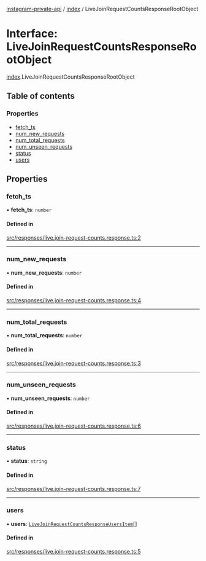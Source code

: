 [instagram-private-api](../../README.md) / [index](../../modules/index.md) / LiveJoinRequestCountsResponseRootObject

# Interface: LiveJoinRequestCountsResponseRootObject

[index](../../modules/index.md).LiveJoinRequestCountsResponseRootObject

## Table of contents

### Properties

- [fetch\_ts](LiveJoinRequestCountsResponseRootObject.md#fetch_ts)
- [num\_new\_requests](LiveJoinRequestCountsResponseRootObject.md#num_new_requests)
- [num\_total\_requests](LiveJoinRequestCountsResponseRootObject.md#num_total_requests)
- [num\_unseen\_requests](LiveJoinRequestCountsResponseRootObject.md#num_unseen_requests)
- [status](LiveJoinRequestCountsResponseRootObject.md#status)
- [users](LiveJoinRequestCountsResponseRootObject.md#users)

## Properties

### fetch\_ts

• **fetch\_ts**: `number`

#### Defined in

[src/responses/live.join-request-counts.response.ts:2](https://github.com/Nerixyz/instagram-private-api/blob/0e0721c/src/responses/live.join-request-counts.response.ts#L2)

___

### num\_new\_requests

• **num\_new\_requests**: `number`

#### Defined in

[src/responses/live.join-request-counts.response.ts:4](https://github.com/Nerixyz/instagram-private-api/blob/0e0721c/src/responses/live.join-request-counts.response.ts#L4)

___

### num\_total\_requests

• **num\_total\_requests**: `number`

#### Defined in

[src/responses/live.join-request-counts.response.ts:3](https://github.com/Nerixyz/instagram-private-api/blob/0e0721c/src/responses/live.join-request-counts.response.ts#L3)

___

### num\_unseen\_requests

• **num\_unseen\_requests**: `number`

#### Defined in

[src/responses/live.join-request-counts.response.ts:6](https://github.com/Nerixyz/instagram-private-api/blob/0e0721c/src/responses/live.join-request-counts.response.ts#L6)

___

### status

• **status**: `string`

#### Defined in

[src/responses/live.join-request-counts.response.ts:7](https://github.com/Nerixyz/instagram-private-api/blob/0e0721c/src/responses/live.join-request-counts.response.ts#L7)

___

### users

• **users**: [`LiveJoinRequestCountsResponseUsersItem`](LiveJoinRequestCountsResponseUsersItem.md)[]

#### Defined in

[src/responses/live.join-request-counts.response.ts:5](https://github.com/Nerixyz/instagram-private-api/blob/0e0721c/src/responses/live.join-request-counts.response.ts#L5)
